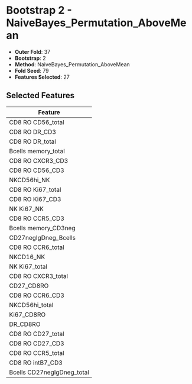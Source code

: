 # Bootstrap 2 - NaiveBayes_Permutation_AboveMean

- **Outer Fold**: 37
- **Bootstrap**: 2
- **Method**: NaiveBayes_Permutation_AboveMean
- **Fold Seed**: 79
- **Features Selected**: 27

## Selected Features

| Feature |
|---------|
| CD8 RO CD56_total |
| CD8 RO DR_CD3 |
| CD8 RO DR_total |
| Bcells memory_total |
| CD8 RO CXCR3_CD3 |
| CD8 RO CD56_CD3 |
| NKCD56hi_NK |
| CD8 RO Ki67_total |
| CD8  RO Ki67_CD3 |
| NK Ki67_NK |
| CD8 RO CCR5_CD3 |
| Bcells memory_CD3neg |
| CD27negIgDneg_Bcells |
| CD8 RO CCR6_total |
| NKCD16_NK |
| NK Ki67_total |
| CD8 RO CXCR3_total |
| CD27_CD8RO |
| CD8 RO CCR6_CD3 |
| NKCD56hi_total |
| Ki67_CD8RO |
| DR_CD8RO |
| CD8 RO CD27_total |
| CD8 RO CD27_CD3 |
| CD8 RO CCR5_total |
| CD8 RO intB7_CD3 |
| Bcells CD27negIgDneg_total |
